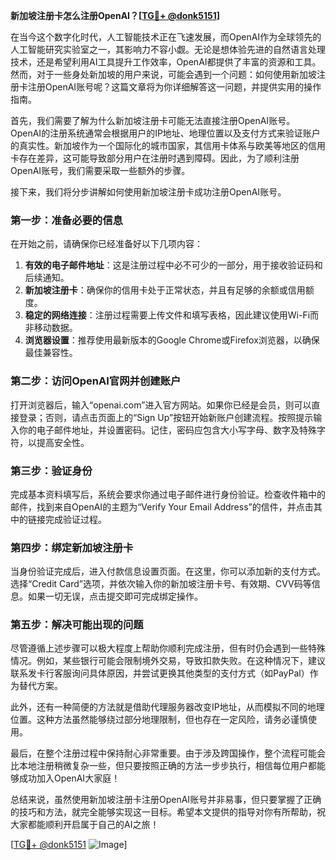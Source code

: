 **新加坡注册卡怎么注册OpenAI？[[TG💪+ @donk5151](https://t.me/s/donk511)]**

在当今这个数字化时代，人工智能技术正在飞速发展，而OpenAI作为全球领先的人工智能研究实验室之一，其影响力不容小觑。无论是想体验先进的自然语言处理技术，还是希望利用AI工具提升工作效率，OpenAI都提供了丰富的资源和工具。然而，对于一些身处新加坡的用户来说，可能会遇到一个问题：如何使用新加坡注册卡注册OpenAI账号呢？这篇文章将为你详细解答这一问题，并提供实用的操作指南。

首先，我们需要了解为什么新加坡注册卡可能无法直接注册OpenAI账号。OpenAI的注册系统通常会根据用户的IP地址、地理位置以及支付方式来验证账户的真实性。新加坡作为一个国际化的城市国家，其信用卡体系与欧美等地区的信用卡存在差异，这可能导致部分用户在注册时遇到障碍。因此，为了顺利注册OpenAI账号，我们需要采取一些额外的步骤。

接下来，我们将分步讲解如何使用新加坡注册卡成功注册OpenAI账号。

### 第一步：准备必要的信息

在开始之前，请确保你已经准备好以下几项内容：

1. **有效的电子邮件地址**：这是注册过程中必不可少的一部分，用于接收验证码和后续通知。
2. **新加坡注册卡**：确保你的信用卡处于正常状态，并且有足够的余额或信用额度。
3. **稳定的网络连接**：注册过程需要上传文件和填写表格，因此建议使用Wi-Fi而非移动数据。
4. **浏览器设置**：推荐使用最新版本的Google Chrome或Firefox浏览器，以确保最佳兼容性。

### 第二步：访问OpenAI官网并创建账户

打开浏览器后，输入“openai.com”进入官方网站。如果你已经是会员，则可以直接登录；否则，请点击页面上的“Sign Up”按钮开始新账户创建流程。按照提示输入你的电子邮件地址，并设置密码。记住，密码应包含大小写字母、数字及特殊字符，以提高安全性。

### 第三步：验证身份

完成基本资料填写后，系统会要求你通过电子邮件进行身份验证。检查收件箱中的邮件，找到来自OpenAI的主题为“Verify Your Email Address”的信件，并点击其中的链接完成验证过程。

### 第四步：绑定新加坡注册卡

当身份验证完成后，进入付款信息设置页面。在这里，你可以添加新的支付方式。选择“Credit Card”选项，并依次输入你的新加坡注册卡号、有效期、CVV码等信息。如果一切无误，点击提交即可完成绑定操作。

### 第五步：解决可能出现的问题

尽管遵循上述步骤可以极大程度上帮助你顺利完成注册，但有时仍会遇到一些特殊情况。例如，某些银行可能会限制境外交易，导致扣款失败。在这种情况下，建议联系发卡行客服询问具体原因，并尝试更换其他类型的支付方式（如PayPal）作为替代方案。

此外，还有一种简便的方法就是借助代理服务器改变IP地址，从而模拟不同的地理位置。这种方法虽然能够绕过部分地理限制，但也存在一定风险，请务必谨慎使用。

最后，在整个注册过程中保持耐心非常重要。由于涉及跨国操作，整个流程可能会比本地注册稍微复杂一些，但只要按照正确的方法一步步执行，相信每位用户都能够成功加入OpenAI大家庭！

总结来说，虽然使用新加坡注册卡注册OpenAI账号并非易事，但只要掌握了正确的技巧和方法，就完全能够实现这一目标。希望本文提供的指导对你有所帮助，祝大家都能顺利开启属于自己的AI之旅！

[[TG💪+ @donk5151](https://t.me/s/donk5151) ![Image](https://i.postimg.cc/rwNCRYN7/Snipaste-2025-04-30-17-27-05.png)]